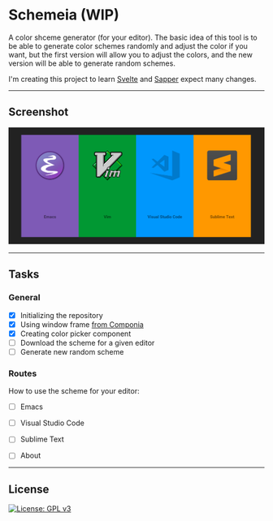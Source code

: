 # Schemeia (WIP)

A color shceme generator (for your editor). The basic idea of this tool is to be able to generate color schemes randomly and adjust the color if you want, but the first version will allow you to adjust the colors, and the new version will be able to generate random schemes.

I'm creating this project to learn [Svelte](https://svelte.technology/ "Svelte") and [Sapper](https://sapper.svelte.technology/ "Sapper") expect many changes.

---

## Screenshot

![Schemeia Index](./resources/schemeia-index.png "Schemeia Index")

---

## Tasks

### General

- [x] Initializing the repository
- [x] Using window frame [from Componia](https://github.com/tareifz/componia "Componia")
- [x] Creating color picker component
- [ ] Download the scheme for a given editor
- [ ] Generate new random scheme

### Routes

How to use the scheme for your editor:

- [ ] Emacs
- [ ] Visual Studio Code
- [ ] Sublime Text

- [ ] About

---

## License

[![License: GPL v3](https://img.shields.io/badge/License-GPL%20v3-blue.svg)](https://www.gnu.org/licenses/gpl-3.0)